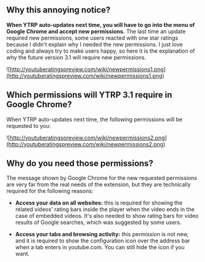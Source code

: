 ## Why this annoying notice? ##

**When YTRP auto-updates next time, you will have to go into the menu of Google Chrome and accept new permissions.** The last time an update required new permissions, some users reacted with one star ratings because I didn't explain why I needed the new permissions. I just love coding and always try to make users happy, so here it is the explanation of why the future version 3.1 will require new permissions.

![http://youtuberatingspreview.com/wiki/newpermissions1.png](http://youtuberatingspreview.com/wiki/newpermissions1.png)

## Which permissions will YTRP 3.1 require in Google Chrome? ##

When YTRP auto-updates next time, the following permissions will be requested to you:

![http://youtuberatingspreview.com/wiki/newpermissions2.png](http://youtuberatingspreview.com/wiki/newpermissions2.png)

## Why do you need those permissions? ##

The message shown by Google Chrome for the new requested permissions are very far from the real needs of the extension, but they are technically required for the following reasons:

  * **Access your data on all websites:** this is required for showing the related videos' rating bars inside the player when the video ends in the case of embedded videos. It's also needed to show rating bars for video results of Google searches, which was suggested by some users.

  * **Access your tabs and browsing activity:** this permission is not new, and it is required to show the configuration icon over the address bar when a tab enters in youtube.com. You can still hide the icon if you want.